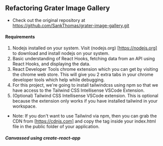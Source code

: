 ## Refactoring Grater Image Gallery

- Check out the original repository at https://github.com/SankThomas/grater-image-gallery.git

#### Requirements

1. Nodejs installed on your system. Visit (nodejs.org) [https://nodejs.org] to download and install nodejs on your system.
2. Basic understanding of React Hooks, fetching data from an API using React Hooks, and displaying the data.
3. React Developer Tools chrome extension which you can get by visiting the chrome web store. This will give you 2 extra tabs in your chrome developer tools which help while debugging.
4. For this project, we're going to install tailwindcss using npm so that we have access to the Tailwind CSS Intellisense VSCode Extension.
5. (Optional) Tailwind CSS Intellisense VSCode extension. This is optional because the extension only works if you have installed tailwind in your workspace.

- Note: If you don't want to use Tailwind via npm, then you can grab the CDN from [https://cdnjs.com] and copy the <link> tag inside your index.html file in the public folder of your application.

##### Canvassed using create-react-app

